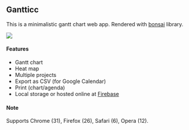 ## Gantticc

This is a minimalistic gantt chart web app. Rendered with [bonsai](http://bonsaijs.org/) library.

![](http://miphol.com/muse/gantticc.png)

#### Features

- Gantt chart
- Heat map
- Multiple projects
- Export as CSV (for Google Calendar)
- Print (chart/agenda)
- Local storage or hosted online at [Firebase](https://www.firebase.com/)

#### Note

Supports Chrome (31), Firefox (26), Safari (6), Opera (12).
